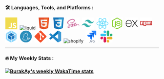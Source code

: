 ### :hammer_and_wrench: Languages, Tools, and Platforms :
<img alt="javascript" src="https://raw.githubusercontent.com/devicons/devicon/1119b9f84c0290e0f0b38982099a2bd027a48bf1/icons/javascript/javascript-plain.svg" height="40px" width="40px">&nbsp;
<img alt="liquid" src="https://camo.githubusercontent.com/1f8587b1a318821f8861f95538f02bff0f3943710679bfeebd9d0184793c9d0c/68747470733a2f2f6c69717569646a732e636f6d2f69636f6e2f6d7374696c652d333130783331302e706e67" height="40px" width="40px">&nbsp;
<img alt="html" src="https://raw.githubusercontent.com/devicons/devicon/1119b9f84c0290e0f0b38982099a2bd027a48bf1/icons/html5/html5-original.svg" height="40px" width="40px">&nbsp;
<img alt="css" src="https://raw.githubusercontent.com/devicons/devicon/1119b9f84c0290e0f0b38982099a2bd027a48bf1/icons/css3/css3-original.svg" height="40px" width="40px">&nbsp;
<img alt="sass" src="https://raw.githubusercontent.com/devicons/devicon/1119b9f84c0290e0f0b38982099a2bd027a48bf1/icons/sass/sass-original.svg" height="40px" width="40px">&nbsp;
<img alt="tailwind css" src="https://raw.githubusercontent.com/devicons/devicon/1119b9f84c0290e0f0b38982099a2bd027a48bf1/icons/tailwindcss/tailwindcss-plain.svg" height="40px" width="40px">&nbsp;
<img alt="react" src="https://raw.githubusercontent.com/devicons/devicon/1119b9f84c0290e0f0b38982099a2bd027a48bf1/icons/react/react-original.svg" height="40px" width="40px">&nbsp;
<img alt="node" src="https://raw.githubusercontent.com/devicons/devicon/1119b9f84c0290e0f0b38982099a2bd027a48bf1/icons/nodejs/nodejs-original.svg" height="40px" width="40px">&nbsp;
<img alt="express" src="https://raw.githubusercontent.com/devicons/devicon/1119b9f84c0290e0f0b38982099a2bd027a48bf1/icons/express/express-original.svg" height="40px" width="40px">&nbsp;
<img alt="npm" src="https://raw.githubusercontent.com/devicons/devicon/1119b9f84c0290e0f0b38982099a2bd027a48bf1/icons/npm/npm-original-wordmark.svg" height="40px" width="40px">&nbsp;
<img alt="webpack" src="https://raw.githubusercontent.com/devicons/devicon/1119b9f84c0290e0f0b38982099a2bd027a48bf1/icons/webpack/webpack-original.svg" height="40px" width="40px">&nbsp;
<img alt="yarn" src="https://raw.githubusercontent.com/devicons/devicon/1119b9f84c0290e0f0b38982099a2bd027a48bf1/icons/yarn/yarn-original.svg" height="40px" width="40px">&nbsp;
<img alt="git" src="https://raw.githubusercontent.com/devicons/devicon/1119b9f84c0290e0f0b38982099a2bd027a48bf1/icons/git/git-original.svg" height="40px" width="40px">&nbsp;
<img alt="vscode" src="https://raw.githubusercontent.com/devicons/devicon/1119b9f84c0290e0f0b38982099a2bd027a48bf1/icons/vscode/vscode-original.svg" height="40px" width="40px">&nbsp;
<img alt="shopify" src="https://cdn.shopify.com/shopifycloud/brochure/assets/brand-assets/shopify-logo-shopping-bag-full-color-66166b2e55d67988b56b4bd28b63c271e2b9713358cb723070a92bde17ad7d63.svg" height="40px" width="40px">&nbsp;
<img alt="jira" src="https://raw.githubusercontent.com/devicons/devicon/1119b9f84c0290e0f0b38982099a2bd027a48bf1/icons/jira/jira-original-wordmark.svg" height="40px" width="40px">&nbsp;
<img alt="slack" src="https://raw.githubusercontent.com/devicons/devicon/1119b9f84c0290e0f0b38982099a2bd027a48bf1/icons/slack/slack-original.svg" height="40px" width="40px">&nbsp;

---

### :fire: My Weekly Stats :
### [![BurakAy's weekly WakaTime stats](https://github-readme-stats.vercel.app/api/wakatime?username=burakay)](https://github.com/anuraghazra/github-readme-stats)

<!--
**BurakAy/burakay** is a ✨ _special_ ✨ repository because its `README.md` (this file) appears on your GitHub profile.

Here are some ideas to get you started:

- 🔭 I’m currently working on ...
- 🌱 I’m currently learning ...
- 👯 I’m looking to collaborate on ...
- 🤔 I’m looking for help with ...
- 💬 Ask me about ...
- 📫 How to reach me: ...
- 😄 Pronouns: ...
- ⚡ Fun fact: ...
-->
